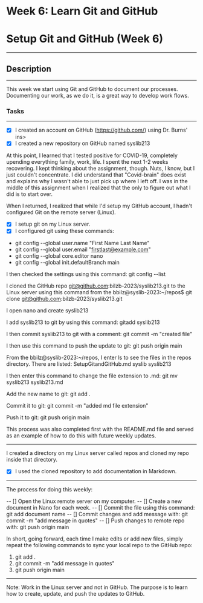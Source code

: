 # Week 6: Learn Git and GitHub

# Setup Git and GitHub (Week 6)
---

## Description
---

This week we start using Git and GitHub to document our processes.
Documenting our work, as we do it, is a great way to develop work flows.

### Tasks
---

- [x] I created an account on GitHub (https://github.com/) using Dr. Burns' ins>
- [x] I created a new repository on GitHub named syslib213

At this point, I learned that I tested positive for COVID-19,
completely upending everything family, work, life. I spent the
next 1-2 weeks recovering. I kept thinking about the assignment,
though. Nuts, I know, but I just couldn't concentrate. I did
understand that "Covid-brain" does exist and explains why I wasn't
able to just pick up where I left off. I was in the middle of this
assignment when I realized that the only to figure out what I did
is to start over.

When I returned, I realized that while I'd setup my GitHub account,
I hadn't configured Git on the remote server (Linux).

- [x] I setup git on my Linux server.
- [x] I configured git using these commands:

- git config --global user.name "First Name Last Name"
- git config --global user.email "firstlast@example.com"
- git config --global core.editor nano
- git config --global init.defaultBranch main

I then checked the settings using this command: git config --list

I cloned the GitHub repo git@github.com:bilzb-2023/syslib213.git to
the Linux server using this command from the
bbilz@syslib-2023:~/repos$ git clone git@github.com:bilzb-2023/syslib213.git

I open nano and create syslib213

I add syslib213 to git by using this command: gitadd syslib213

I then commit syslib213 to git with a comment:
git commit -m "created file"

I then use this command to push the update to git:
git push origin main
 
From the bbilz@syslib-2023:~/repos, I enter ls to see the files in the
repos directory. There are listed: SetupGitandGitHub.md syslib syslib213

I then enter this command to change the file extension to .md:
git mv syslib213 syslib213.md

Add the new name to git: git add .

Commit it to git: git commit -m "added md file extension"

Push it to git:  git push origin main

This process was also completed first with the README.md file and served
as an example of how to do this with future weekly updates.


---


I created a directory on my Linux server called repos and cloned my repo
inside that directory.

- [x] I used the cloned repository to add documentation in Markdown.

---

The process for doing this weekly:

-- [] Open the Linux remote server on my computer.
-- [] Create a new document in Nano for each week.
-- [] Commit the file using this command: git add document name
-- [] Commit changes and add message with: git commit -m "add message in quotes"
-- [] Push changes to remote repo with: git push origin main

In short, going forward, each time I make edits or add new files,
simply repeat the following commands to sync your local repo to the
GitHub repo:


1. git add .
2. git commit -m "add message in quotes"
3. git push origin main

---


Note: Work in the Linux server and not in GitHub. The purpose is to learn
how to create, update, and push the updates to GitHub.

